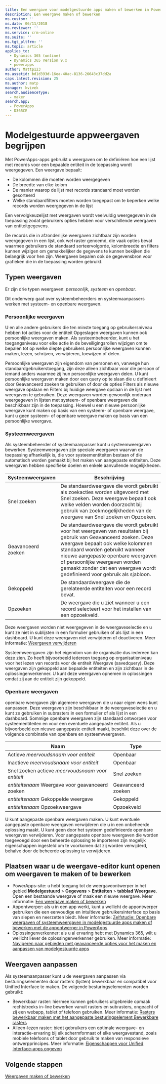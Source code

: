 ```yaml
---
title: Een weergave voor modelgestuurde apps maken of bewerken in PowerApps | MicrosoftDocs
description: Een weergave maken of bewerken
ms.custom: ''
ms.date: 06/11/2018
ms.reviewer: ''
ms.service: crm-online
ms.suite: ''
ms.tgt_pltfrm: ''
ms.topic: article
applies_to:
  - Dynamics 365 (online)
  - Dynamics 365 Version 9.x
  - powerapps
author: Mattp123
ms.assetid: bd1d393d-16ea-40ac-8136-26643c37dd2a
caps.latest.revision: 25
ms.author: matp
manager: kvivek
search.audienceType:
  - maker
search.app:
  - PowerApps
  - D365CE
---
```

# <a name="understand-model-driven-app-views"></a>Modelgestuurde appweergaven begrijpen

<a name="BKMK_CreatingAndEditingViews"></a>   

Met PowerApps-apps gebruikt u weergaven om te definiëren hoe een lijst met records voor een bepaalde entiteit in de toepassing wordt weergegeven. Een weergave bepaalt:

- De kolommen die moeten worden weergegeven
- De breedte van elke kolom
- De manier waarop de lijst met records standaard moet worden gesorteerd
- Welke standaardfilters moeten worden toegepast om te beperken welke records worden weergegeven in de lijst

Een vervolgkeuzelijst met weergaven wordt veelvuldig weergegeven in de toepassing zodat gebruikers opties hebben voor verschillende weergaven van entiteitgegevens.

De records die in afzonderlijke weergaven zichtbaar zijn worden weergegeven in een lijst, ook wel raster genoemd, die vaak opties bevat waarmee gebruikers de standaard sorteervolgorde, kolombreedte en filters kunnen wijzigen om gemakkelijker de gegevens te kunnen bekijken die belangrijk voor hen zijn. Weergaven bepalen ook de gegevensbron voor grafieken die in de toepassing worden gebruikt.  
  
## <a name="types-of-views"></a>Typen weergaven  
  
Er zijn drie typen weergaven: *persoonlijk*, *systeem* en *openbaar*.

Dit onderwerp gaat over systeembeheerders en systeemaanpassers werken met systeem- en openbare weergaven. 
  
### <a name="personal-views"></a>Persoonlijke weergaven  
  
 U en alle andere gebruikers die ten minste toegang op gebruikersniveau hebben tot acties voor de entiteit Opgeslagen weergaven kunnen ook persoonlijke weergaven maken. Als systeembeheerder, kunt u het toegangsniveau voor elke actie in de beveiligingsrollen wijzigen om te bepalen tot op welke diepte gebruikers persoonlijke weergaven kunnen maken, lezen, schrijven, verwijderen, toewijzen of delen.

Persoonlijke weergaven zijn eigendom van personen en, vanwege hun standaardgebruikerstoegang, zijn deze alleen zichtbaar voor die persoon of iemand anders waarmee zij hun persoonlijke weergaven delen. U kunt persoonlijke weergaven maken door een query op te slaan die u definieert door Geavanceerd zoeken te gebruiken of door de opties Filters als nieuwe weergave opslaan en Filters bij huidige weergave opslaan in de lijst met weergaven te gebruiken. Deze weergaven worden gewoonlijk onderaan weergegeven in lijsten met systeem- of openbare weergaven die beschikbaar zijn in de toepassing. Hoewel u een nieuwe persoonlijke weergave kunt maken op basis van een systeem- of openbare weergave, kunt u geen systeem- of openbare weergave maken op basis van een persoonlijke weergave.
  
### <a name="system-views"></a>Systeemweergaven
Als systeembeheerder of systeemaanpasser kunt u systeemweergaven bewerken. Systeemweergaven zijn speciale weergaven waarvan de toepassing afhankelijk is, die voor systeementiteiten bestaan of die automatisch worden gemaakt bij het maken van aangepaste entiteiten. Deze weergaven hebben specifieke doelen en enkele aanvullende mogelijkheden. 


|Systeemweergaven  |Beschrijving  |
|---------|---------|
|Snel zoeken     | De standaardweergave die wordt gebruikt als zoekacties worden uitgevoerd met Snel zoeken. Deze weergave bepaalt ook welke velden worden doorzocht bij gebruik van zoekmogelijkheden van de weergave van Snel zoeken en Opzoeken.        |
|Geavanceerd zoeken     |  De standaardweergave die wordt gebruikt voor het weergeven van resultaten bij gebruik van Geavanceerd zoeken. Deze weergave bepaalt ook welke kolommen standaard worden gebruikt wanneer nieuwe aangepaste openbare weergaven of persoonlijke weergaven worden gemaakt zonder dat een weergave wordt gedefinieerd voor gebruik als sjabloon.       |
|Gekoppeld     |  De standaardweergave die de gerelateerde entiteiten voor een record bevat.       |
|Opzoeken     | De weergave die u ziet wanneer u een record selecteert voor het instellen van een opzoekveld.        |

Deze weergaven worden niet weergegeven in de weergaveselectie en u kunt ze niet in sublijsten in een formulier gebruiken of als lijst in een dashboard. U kunt deze weergaven niet verwijderen of deactiveren. Meer informatie: [Weergaven verwijderen](remove-views.md)

Systeemweergaven zijn het eigendom van de organisatie dus iedereen kan deze zien. Zo heeft bijvoorbeeld iedereen toegang op organisatieniveau voor het lezen van records voor de entiteit Weergave (savedquery). Deze weergaven zijn gekoppeld aan bepaalde entiteiten en zijn zichtbaar in de oplossingenverkenner. U kunt deze weergaven opnemen in oplossingen omdat zij aan de entiteit zijn gekoppeld.

### <a name="public-views"></a>Openbare weergaven

openbare weergaven zijn algemene weergaven die u naar eigen wens kunt aanpassen. Deze weergaven zijn beschikbaar in de weergaveselectie en u kunt ze gebruiken in subrasters in een formulier of als lijst in een dashboard. Sommige openbare weergaven zijn standaard ontworpen voor systeementiteiten en voor een eventuele aangepaste entiteit. Als u bijvoorbeeld een nieuwe aangepaste entiteit maakt, beschikt deze over de volgende combinatie van openbare en systeemweergaven.


|Naam  |Type  |
|---------|---------|
|Actieve *meervoudsnaam voor entiteit*     |  Openbaar       |
|Inactieve *meervoudsnaam voor entiteit*    |  Openbaar       |
|Snel zoeken actieve *meervoudsnaam voor entiteit*     | Snel zoeken        |
|*entiteitsnaam* Weergave voor geavanceerd zoeken     | Geavanceerd zoeken        |
|*entiteitsnaam* Gekoppelde weergave     |  Gekoppeld       |
|*entiteitsnaam* Opzoekweergave     | Opzoekveld        |

U kunt aangepaste openbare weergaven maken. U kunt eventuele aangepaste openbare weergaven verwijderen die u in een onbeheerde oplossing maakt. U kunt geen door het systeem gedefinieerde openbare weergaven verwijderen. Voor aangepaste openbare weergaven die worden toegevoegd door een beheerde oplossing te importeren zijn mogelijk eigenschappen ingesteld om te voorkomen dat zij worden verwijderd, behalve door de beheerde oplossing te verwijderen.

## <a name="places-where-you-can-access-the-view-editor-to-create-or-edit-views"></a>Plaatsen waar u de weergave-editor kunt openen om weergaven te maken of te bewerken

- PowerApps-site: u hebt toegang tot de weergaveontwerper in het gebied **Modelgestuurd** > **Gegevens** > **Entiteiten** > **tabblad Weergave**. Open een bestaande weergave of maak een nieuwe weergave. Meer informatie: [Een weergave maken of bewerken](create-and-edit-views.md)
- Appontwerper: als u in een app werkt, kunt u wellicht de appontwerper gebruiken die een eenvoudige en intuïtieve gebruikersinterface op basis van slepen en neerzetten biedt. Meer informatie: [Zelfstudie: Openbare weergaven of systeemweergaven in modelgestuurde apps maken of bewerken met de appontwerper in PowerApps](create-edit-views-app-designer.md)
- Oplossingenverkenner: als u al ervaring hebt met Dynamics 365, wilt u wellicht liever de oplossingenverkenner gebruiken. Meer informatie: [Navigeren naar gebieden met geavanceerde opties voor het maken en aanpassen van modelgestuurde apps](advanced-navigation.md#solution-explorer)
 
## <a name="customize-views"></a>Weergaven aanpassen

Als systeemaanpasser kunt u de weergaven aanpassen via besturingselementen door rasters (lijsten) bewerkbaar en compatibel voor Unified Interface te maken. De volgende besturingselementen worden gebruikt:

- Bewerkbaar raster: hiermee kunnen gebruikers uitgebreide opmaak rechtstreeks in-line bewerken vanuit rasters en subrasters, ongeacht of zij een webapp, tablet of telefoon gebruiken. Meer informatie: [Rasters bewerkbaar maken met het aangepaste besturingselement Bewerkbare rasters](make-grids-lists-editable-custom-control.md)
- Alleen-lezen raster: biedt gebruikers een optimale weergave- en interactie-ervaring bij elk schermformaat of elke weergavestand, zoals mobiele telefoons of tablet door gebruik te maken van responsieve ontwerpprincipes. Meer informatie: [Eigenschappen voor Unified Interface-apps opgeven](specify-properties-for-unified-interface-apps.md)

## <a name="next-steps"></a>Volgende stappen

[Weergaven maken of bewerken](create-and-edit-views.md)
